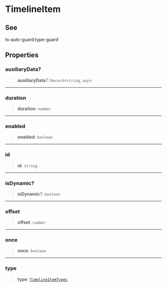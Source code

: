 # TimelineItem

## See

ts-auto-guard:type-guard

## Properties

### auxiliaryData?

> **auxiliaryData**?: `Record`<`string`, `any`>

***

### duration

> **duration**: `number`

***

### enabled

> **enabled**: `boolean`

***

### id

> **id**: `string`

***

### isDynamic?

> **isDynamic**?: `boolean`

***

### offset

> **offset**: `number`

***

### once

> **once**: `boolean`

***

### type

> **type**: [`TimelineItemTypes`](reference/enumerations/TimelineItemTypes.md)
